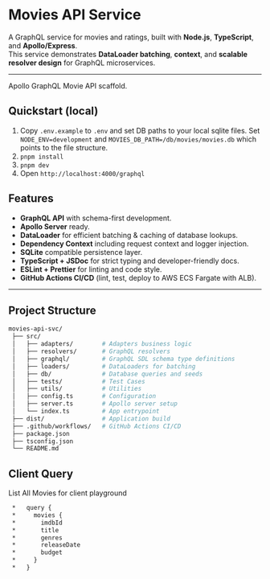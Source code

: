 # Movies API Service

A GraphQL service for movies and ratings, built with **Node.js**, **TypeScript**, and **Apollo/Express**.  
This service demonstrates **DataLoader batching**, **context**, and **scalable resolver design** for GraphQL microservices.

---

Apollo GraphQL Movie API scaffold.

## Quickstart (local)

1. Copy `.env.example` to `.env` and set DB paths to your local sqlite files. Set `NODE_ENV=development` and `MOVIES_DB_PATH=/db/movies/movies.db` which points to the file structure. 
2. `pnpm install`
3. `pnpm dev`
4. Open `http://localhost:4000/graphql`

## Features

- **GraphQL API** with schema-first development.
- **Apollo Server** ready.
- **DataLoader** for efficient batching & caching of database lookups.
- **Dependency Context** including request context and logger injection.
- **SQLite** compatible persistence layer.
- **TypeScript + JSDoc** for strict typing and developer-friendly docs.
- **ESLint + Prettier** for linting and code style.
- **GitHub Actions CI/CD** (lint, test, deploy to AWS ECS Fargate with ALB).

---

## Project Structure

```bash
movies-api-svc/
 ├── src/
 │   ├── adapters/        # Adapters business logic
 │   ├── resolvers/       # GraphQL resolvers
 │   ├── graphql/         # GraphQL SDL schema type definitions
 │   ├── loaders/         # DataLoaders for batching
 │   ├── db/              # Database queries and seeds
 │   ├── tests/           # Test Cases
 │   ├── utils/           # Utilities
 │   ├── config.ts        # Configuration
 │   ├── server.ts        # Apollo server setup
 │   └── index.ts         # App entrypoint
 ├── dist/                # Application build
 ├── .github/workflows/   # GitHub Actions CI/CD
 ├── package.json
 ├── tsconfig.json
 └── README.md


```

## Client Query

List All Movies for client playground

```bash
 *   query {
 *     movies {
 *       imdbId
 *       title
 *       genres
 *       releaseDate
 *       budget
 *     }
 *   }
```
